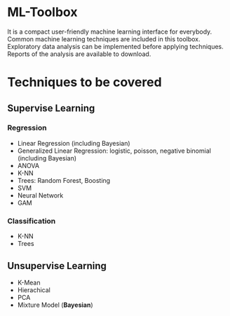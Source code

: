 # ML-Toolbox
It is a compact user-friendly machine learning interface for everybody. Common machine learning techniques are included in this toolbox. Exploratory data analysis can be implemented before applying techniques. Reports of the analysis are available to download.

# Techniques to be covered

## Supervise Learning

### Regression
- Linear Regression (including Bayesian)
- Generalized Linear Regression: logistic, poisson, negative binomial (including Bayesian)
- ANOVA
- K-NN
- Trees: Random Forest, Boosting
- SVM
- Neural Network
- GAM

### Classification
- K-NN
- Trees

## Unsupervise Learning
- K-Mean
- Hierachical 
- PCA
- Mixture Model (__Bayesian__)
